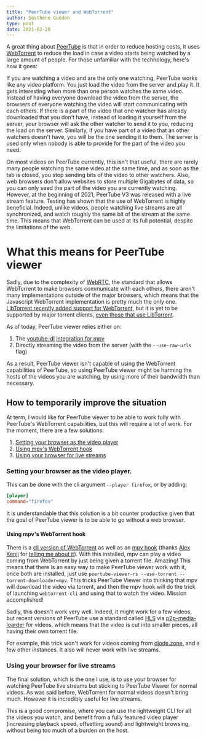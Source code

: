 ```yaml
---
title: "PeerTube viewer and WebTorrent"
author: Sosthène Guédon
type: post
date: 2021-02-20
---
```


A great thing about [PeerTube](https://joinpeertube.org/) is that in order to reduce hosting costs, it uses [WebTorrent](https://webtorrent.io/) to reduce the load in case a video starts being watched by a large amount of people. For those unfamiliar with the technology, here's how it goes:

If you are watching a video and are the only one watching, PeerTube works like any video platform.
You just load the video from the server and play it.
It gets interesting when more than one person watches the same video.
Instead of having everyone download the video from the server, the browsers of everyone watching the video will start communicating with each others.
If there is a part of the video that one watcher has already downloaded that you don't have, instead of loading it yourself from the server, your browser will ask the other watcher to send it to you, reducing the load on the server.
Similarly, if you have part of a video that an other watchers doesn't have, you will be the one sending it to them.
The server is used only when nobody is able to provide for the part of the video you need.

On most videos on PeerTube currently, this isn't that useful, there are rarely many people watching the same video at the same time, and as soon as the tab is closed, you stop sending bits of the video to other watchers.
Also, web browsers don't allow websites to store multiple Gigabytes of data, so you can only seed the part of the video you are currently watching.
However, at the beginning of 2021, PeerTube V3 was released with a live stream feature.
Testing has shown that the use of WebTorrent is highly beneficial. Indeed, unlike videos, people watching live streams are all synchronized, and watch roughly the same bit of the stream at the same time. This means that WebTorrent can be used at its full potential, despite the limitations of the web.

What this means for PeerTube viewer
===================================

Sadly, due to the complexity of [WebRTC](https://webrtc.org/), the standard that allows WebTorrent to make browsers communicate with each others, there aren't many implementations outside of  the major browsers, which means that the Javascript WebTorrent implementation is pretty much the only one.
[LibTorrent recently added support for WebTorrent](https://feross.org/libtorrent-webtorrent/), but it is yet to be supported by major torrent clients, [even those that use LibTorrent](https://github.com/qbittorrent/qBittorrent/issues/4163#issuecomment-652467673).

As of today, PeerTube viewer relies either on:

1. The [youtube-dl](https://duckduckgo.com/?t=ffab&q=youtube-dl&ia=web) [integration for mpv](https://mpv.io/manual/stable/#options-ytdl)
2. Directly streaming the video from the server (with the `--use-raw-urls` flag)

As a result, PeerTube viewer isn't capable of using the WebTorrent capabilities of PeerTube, so using PeerTube viewer might be harming the hosts of the videos you are watching, by using more of their bandwidth than necessary.

How to temporarily improve the situation
----------------------------------------

At term, I would like for PeerTube viewer to be able to work fully with PeerTube's WebTorrent capabilities, but this will require a lot of work.
For the moment, there are a few solutions:

1. [Setting your browser as the video player](#setting-your-browser-as-the-video-player)
2. [Using mpv's WebTorrent hook](#using-mpvs-webtorrent-hook)
3. [Using your browser for live streams](#using-your-browser-for-live-streams)

### Setting your browser as the video player.


This can be done with the cli argument `--player firefox`, or by adding:

```toml
[player]
command="firefox"
```

It is understandable that this solution is a bit counter productive given that the goal of PeerTube viewer is to be able to go without a web browser.

#### Using mpv's WebTorrent hook

There is a [cli version of WebTorrent](https://github.com/webtorrent/webtorrent-cli) as well as an [mpv hook](https://github.com/noctuid/mpv-webtorrent-hook) (thanks [Alex Kenji](https://gitlab.com/a-kenji) for [telling me about it](https://gitlab.com/peertube-viewer/peertube-viewer-rs/-/issues/30#note_511497042)).
With this installed, mpv can play a video coming from WebTorrent by just being given a torrent file.
Amazing! This means that there is an easy way to make PeerTube viewer work with it, once both are installed, just use `peertube-viewer-rs --use-torrent --torrent-downloader=mpv`.
This tricks PeerTube Viewer into thinking that mpv will download the video via torrent, and then the mpv hook will do the trick of launching `webtorrent-cli` and using that to watch the video. Mission accomplished!

Sadly, this doesn't work very well. Indeed, it might work for a few videos, but recent versions of PeerTube use a standard called [HLS](https://en.wikipedia.org/wiki/HTTP_Live_Streaming) via [p2p-media-loarder](https://github.com/novage/p2p-media-loader) for videos, which means that the video is cut into smaller pieces, all having their own torrent file.

For example, this trick won't work for videos coming from [diode.zone](https://diode.zone), and a few other instances. It also will never work with live streams.

### Using your browser for live streams

The final solution, which is the one I use, is to use your browser for watching PeerTube live streams but sticking to PeerTube Viewer for normal videos.
As was said before, WebTorrent for normal videos doesn't bring much. However it is incredibly useful for live streams.

This is a good compromise, where you can use the lightweight CLI for all the videos you watch, and benefit from a fully featured video player (increasing playback speed, offsetting sound) and lightweight browsing, without being too much of a burden on the host.
